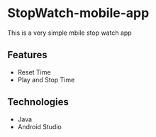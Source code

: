 # StopWatch-mobile-app

This is a very simple mbile stop watch app

## Features
- Reset Time
- Play and Stop Time

## Technologies
- Java
- Android Studio
